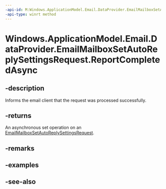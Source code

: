 ```yaml
---
-api-id: M:Windows.ApplicationModel.Email.DataProvider.EmailMailboxSetAutoReplySettingsRequest.ReportCompletedAsync
-api-type: winrt method
---
```


<!-- Method syntax
public Windows.Foundation.IAsyncAction ReportCompletedAsync()
-->

# Windows.ApplicationModel.Email.DataProvider.EmailMailboxSetAutoReplySettingsRequest.ReportCompletedAsync

## -description
Informs the email client that the request was processed successfully.

## -returns
An asynchronous set operation on an [EmailMailboxSetAutoReplySettingsRequest](emailmailboxsetautoreplysettingsrequest.md).

## -remarks

## -examples

## -see-also
